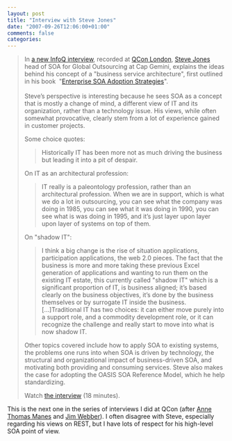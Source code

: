 ```yaml
---
layout: post
title: "Interview with Steve Jones"
date: "2007-09-26T12:06:00+01:00"
comments: false
categories: 
---
```


<blockquote>
<p>In <a href="http://www.infoq.com/interviews/steve-jones-qcon-london">a new InfoQ interview</a>, recorded at <a href="http://www.infoq.com/articles/qcon-2007-bloggers-summary">QCon London</a>, <a href="http://service-architecture.blogspot.com/">Steve Jones</a> head of SOA for Global Outsourcing at Cap Gemini, explains the ideas behind his concept of a &quot;business service architecture&quot;, first outlined in his book&nbsp; &quot;<a href="http://www.infoq.com/minibooks/enterprise-soa">Enterprise SOA Adoption Strategies</a>&quot;. <br /><br />Steve&#8217;s perspective is interesting because he sees SOA as a concept that is mostly a change of mind, a different view of IT and its organization, rather than a technology issue. His views, while often somewhat provocative, clearly stem from a lot of experience gained in customer projects. </p>
<p>
Some choice quotes:
</p>
<blockquote> <p>Historically IT has been more not as much driving the business but leading it into a pit of despair.</p>  </blockquote>
<p>On IT as an architectural profession: </p>
<blockquote><p> IT really is a paleontology profession, rather than an architectural profession. When we are in support, which is what we do a lot in outsourcing, you can see what the company was doing in 1985, you can see what it was doing in 1990, you can see what is was doing in 1995, and it&#8217;s just layer upon layer upon layer of systems on top of them.  </p></blockquote>
<p> On &quot;shadow IT&quot;: </p>
<blockquote><p> I think a big change is the rise of situation applications, participation applications, the web 2.0 pieces. The fact that the business is more and more taking these previous Excel generation of applications and wanting to run them on the existing IT estate, this currently called &quot;shadow IT&quot; which is a significant proportion of IT, is business aligned; it&#8217;s based clearly on the business objectives, it&#8217;s done by the business themselves or by surrogate IT inside the business. [&#8230;]Traditional IT has two choices: it can either move purely into a support role, and a commodity development role, or it can recognize the challenge and really start to move into what is now shadow IT. </p></blockquote>
<p>Other topics covered include how to apply SOA to existing systems, the problems one runs into when SOA is driven by technology, the structural and organizational impact of business-driven SOA, and motivating both providing and consuming services. Steve also makes the case for adopting the OASIS SOA Reference Model, which he help standardizing.</p>
<p>Watch <a href="http://www.infoq.com/steve-jones-qcon-london">the interview</a> (18 minutes).</p>
</blockquote>

<p>This is the next one in the series of interviews I did at QCon (after <a href="http://www.infoq.com/interviews/anne-thomas-manes-soa">Anne Thomas Manes</a> and <a href="http://www.infoq.com/interviews/jim-webber-qcon-london">Jim Webber</a>). I often disagree with Steve, especially regarding his views on REST, but I have lots of respect for his high-level SOA point of view.</p>



